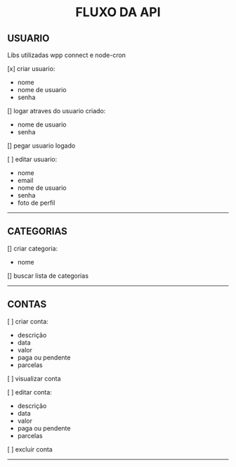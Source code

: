 <h1 style="text-align: center">FLUXO DA API</h1>

<h2>USUARIO</h2>

<p>Libs utilizadas wpp connect e node-cron</p>

<p>[x] criar usuario:</p>
<ul>
<li>nome</li>
<!-- <li>email</li> -->
<li>nome de usuario</li>
<li>senha</li>
</ul>

<p>[] logar atraves do usuario criado:</p>
<ul>
<!-- <li>email</li> -->
<li>nome de usuario</li>
<li>senha</li>
</ul>

<p>[] pegar usuario logado</p>

<p>[ ] editar usuario:</p>
<ul>
<li>nome</li>
<li>email</li>
<li>nome de usuario</li>
<li>senha</li>
<li>foto de perfil</li>
</ul>

<hr>

<h2>CATEGORIAS</h2>

<p>[] criar categoria:</p>
<ul>
<li>nome</li>
</ul>

<p>[] buscar lista de categorias</p>

<hr>


<h2>CONTAS</h2>

<p>[ ] criar conta:</p>
<ul>
<li>descrição</li>
<li>data</li>
<li>valor</li>
<li>paga ou pendente</li>
<li>parcelas</li>
</ul>

<p>[ ] visualizar conta</p>

<p>[ ] editar conta:</p>
<ul>
<li>descrição</li>
<li>data</li>
<li>valor</li>
<li>paga ou pendente</li>
<li>parcelas</li>
</ul>

<p>[ ] excluir conta</p>

<hr>
